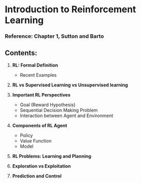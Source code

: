 
# Introduction to Reinforcement Learning

### Reference: Chapter 1, Sutton and Barto

## Contents:

1) **RL: Formal Definition**
	* Recent Examples

2) **RL vs Supervised Learning vs Unsupervised learning**

3) **Important RL Perspectives**
	* Goal (Reward Hypothesis)
	* Sequential Decision Making Problem
	* Interaction between Agent and Environment

4) **Components of RL Agent**
	* Policy
	* Value Function
	* Model

5) **RL Problems: Learning and Planning**

6) **Exploration vs Exploitation**

7) **Prediction and Control**

